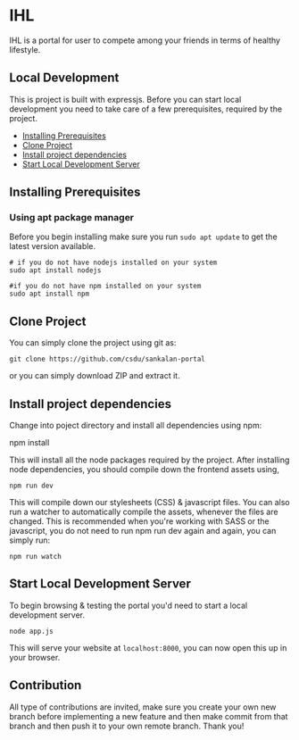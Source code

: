 # **IHL**
IHL is a portal for user to compete among your friends in terms of healthy lifestyle.

## **Local Development**
This is project is built with expressjs. Before you can start local development you need to take care of a few prerequisites, required by the project.

+ [Installing Prerequisites](#installing-prerequisites)
+ [Clone Project](#cloone-project)
+ [Install project dependencies](#install-project)
+ [Start Local Development Server](#start-local-development-server)

## Installing Prerequisites

### Using apt package manager
Before you begin installing make sure you run `sudo apt update` to get the latest version available.

```
# if you do not have nodejs installed on your system
sudo apt install nodejs

#if you do not have npm installed on your system
sudo apt install npm

```

## Clone Project
You can simply clone the project using git as:
```
git clone https://github.com/csdu/sankalan-portal
```
or you can simply download ZIP and extract it.

## Install project dependencies

Change into poject directory and install all dependencies using npm:

npm install

This will install all the node packages required by the project. After installing node dependencies, you should compile down the frontend assets using,

```
npm run dev
```
This will compile down our stylesheets (CSS) & javascript files. You can also run a watcher to automatically compile the assets, whenever the files are changed. This is recommended when you're working with SASS or the javascript, you do not need to run npm run dev again and again, you can simply run:
```
npm run watch
```
## Start Local Development Server

To begin browsing & testing the portal you'd need to start a local development server.
```
node app.js
```
This will serve your website at `localhost:8000`, you can now open this up in your browser.

## **Contribution**

All type of contributions are invited, make sure you create your own new branch before implementing a new feature and then make commit from that branch and then push it to your own remote branch. Thank you!
